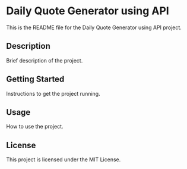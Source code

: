 # Daily Quote Generator using API

This is the README file for the Daily Quote Generator using API project.

## Description

Brief description of the project.

## Getting Started

Instructions to get the project running.

## Usage

How to use the project.

## License

This project is licensed under the MIT License.